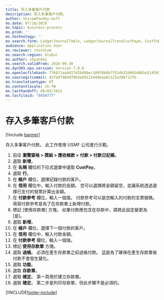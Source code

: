 ```yaml
---
title: 存入多筆客戶付款
description: 存入多筆客戶付款。
author: ShivamPandey-msft
ms.date: 07/18/2019
ms.topic: business-process
ms.prod: ''
ms.technology: ''
ms.search.form: LedgerJournalTable, LedgerJournalTransCustPaym, CustTableLookup
audience: Application User
ms.reviewer: roschlom
ms.search.region: Global
ms.author: shpandey
ms.search.validFrom: 2016-06-30
ms.dyn365.ops.version: Version 7.0.0
ms.openlocfilehash: 776871aad417d26486ec109f8b0b7f51db32d065d801e51459584c82269f9ac7
ms.sourcegitcommit: 42fe9790ddf0bdad911544deaa82123a396712fb
ms.translationtype: HT
ms.contentlocale: zh-TW
ms.lasthandoff: 08/05/2021
ms.locfileid: "8450777"
---
```

# <a name="deposit-customer-payments"></a>存入多筆客戶付款

[!include [banner](../../includes/banner.md)]

存入多筆客戶付款。 此工作使用 USMF 公司進行示範。

1. 前往 **瀏覽窗格 > 模組 > 應收帳款 > 付款 > 付款日記帳**。
2. 選取 **新增**。
3. 在 **名稱** 欄位的下拉式選單中選取 **CustPay**。
4. 選取 **行**。
5. 在 **帳戶** 欄位，選擇記錄付款的客戶。
6. 在 **信用** 欄位中，輸入付款的金額。 您可以選擇將金額留空，並讓系統透過選擇已支付的發票計算出金額。  
7. 在 **付款參考** 欄位，輸入一個值。 付款參考可以是您輸入的付款的支票號碼。 填寫付款參考是為了在存款單上新增付款。  
8. 標記 [使用存款單] 方塊。 如果付款應包含在存款中，請將此設定變更為 [是]。  
9. 選取 **新增**。
10. 在 **帳戶** 欄位，選擇下一個付款的客戶。
11. 在 **信用** 欄位中，輸入付款金額。
12. 在 **付款參考** 欄位，輸入一個值。
13. 標記 **使用存款單** 方塊。
14. 選取 **過帳**。 必須在產生存款單之前過帳付款。 這是為了確保在產生存款單後付款不會發生變化。  
15. 選取 **功能**。
16. 選取 **存款單**。
17. 選取 **確定**。 第一頁用於建立存款單。  
18. 選取 **確定**。 第二步是列印存款單，但此步驟不是必須的。  



[!INCLUDE[footer-include](../../../includes/footer-banner.md)]